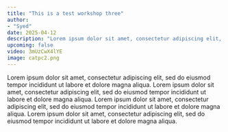 ```yaml
---
title: "This is a test workshop three"
author:
- "Syed"
date: 2025-04-12
description: "Lorem ipsum dolor sit amet, consectetur adipiscing elit, sed do eiusmod tempor incididunt ut labore et dolore magna aliqua."
upcoming: false
video: 3mUzCwX4lYE
image: catpc2.png
---
```


Lorem ipsum dolor sit amet, consectetur adipiscing elit, sed do eiusmod tempor incididunt ut labore et dolore magna aliqua. Lorem ipsum dolor sit amet, consectetur adipiscing elit, sed do eiusmod tempor incididunt ut labore et dolore magna aliqua. Lorem ipsum dolor sit amet, consectetur adipiscing elit, sed do eiusmod tempor incididunt ut labore et dolore magna aliqua. Lorem ipsum dolor sit amet, consectetur adipiscing elit, sed do eiusmod tempor incididunt ut labore et dolore magna aliqua.
